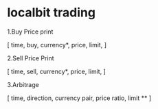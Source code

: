 # localbit trading

1.Buy Price print

[ time, buy, currency*, price, limit,  ] 

2.Sell Price Print

[ time, sell, currency*, price, limit, ]

3.Arbitrage

[ time, direction, currency pair, price ratio, limit ** ]












